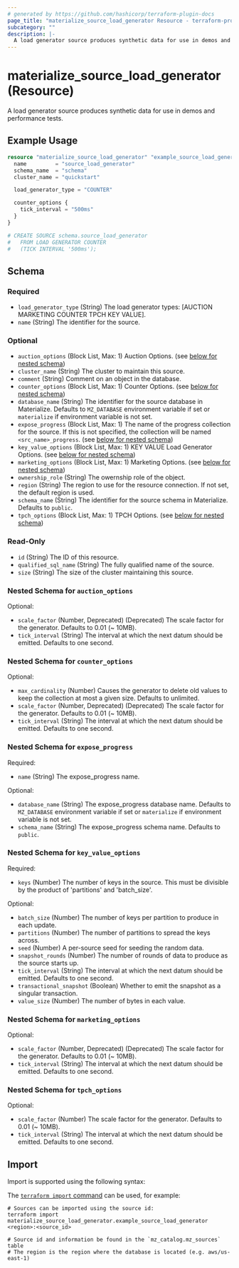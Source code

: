 ```yaml
---
# generated by https://github.com/hashicorp/terraform-plugin-docs
page_title: "materialize_source_load_generator Resource - terraform-provider-materialize"
subcategory: ""
description: |-
  A load generator source produces synthetic data for use in demos and performance tests.
---
```


# materialize_source_load_generator (Resource)

A load generator source produces synthetic data for use in demos and performance tests.

## Example Usage

```terraform
resource "materialize_source_load_generator" "example_source_load_generator" {
  name         = "source_load_generator"
  schema_name  = "schema"
  cluster_name = "quickstart"

  load_generator_type = "COUNTER"

  counter_options {
    tick_interval = "500ms"
  }
}

# CREATE SOURCE schema.source_load_generator
#   FROM LOAD GENERATOR COUNTER
#   (TICK INTERVAL '500ms');
```

<!-- schema generated by tfplugindocs -->
## Schema

### Required

- `load_generator_type` (String) The load generator types: [AUCTION MARKETING COUNTER TPCH KEY VALUE].
- `name` (String) The identifier for the source.

### Optional

- `auction_options` (Block List, Max: 1) Auction Options. (see [below for nested schema](#nestedblock--auction_options))
- `cluster_name` (String) The cluster to maintain this source.
- `comment` (String) Comment on an object in the database.
- `counter_options` (Block List, Max: 1) Counter Options. (see [below for nested schema](#nestedblock--counter_options))
- `database_name` (String) The identifier for the source database in Materialize. Defaults to `MZ_DATABASE` environment variable if set or `materialize` if environment variable is not set.
- `expose_progress` (Block List, Max: 1) The name of the progress collection for the source. If this is not specified, the collection will be named `<src_name>_progress`. (see [below for nested schema](#nestedblock--expose_progress))
- `key_value_options` (Block List, Max: 1) KEY VALUE Load Generator Options. (see [below for nested schema](#nestedblock--key_value_options))
- `marketing_options` (Block List, Max: 1) Marketing Options. (see [below for nested schema](#nestedblock--marketing_options))
- `ownership_role` (String) The owernship role of the object.
- `region` (String) The region to use for the resource connection. If not set, the default region is used.
- `schema_name` (String) The identifier for the source schema in Materialize. Defaults to `public`.
- `tpch_options` (Block List, Max: 1) TPCH Options. (see [below for nested schema](#nestedblock--tpch_options))

### Read-Only

- `id` (String) The ID of this resource.
- `qualified_sql_name` (String) The fully qualified name of the source.
- `size` (String) The size of the cluster maintaining this source.

<a id="nestedblock--auction_options"></a>
### Nested Schema for `auction_options`

Optional:

- `scale_factor` (Number, Deprecated) (Deprecated) The scale factor for the generator. Defaults to 0.01 (~ 10MB).
- `tick_interval` (String) The interval at which the next datum should be emitted. Defaults to one second.


<a id="nestedblock--counter_options"></a>
### Nested Schema for `counter_options`

Optional:

- `max_cardinality` (Number) Causes the generator to delete old values to keep the collection at most a given size. Defaults to unlimited.
- `scale_factor` (Number, Deprecated) (Deprecated) The scale factor for the generator. Defaults to 0.01 (~ 10MB).
- `tick_interval` (String) The interval at which the next datum should be emitted. Defaults to one second.


<a id="nestedblock--expose_progress"></a>
### Nested Schema for `expose_progress`

Required:

- `name` (String) The expose_progress name.

Optional:

- `database_name` (String) The expose_progress database name. Defaults to `MZ_DATABASE` environment variable if set or `materialize` if environment variable is not set.
- `schema_name` (String) The expose_progress schema name. Defaults to `public`.


<a id="nestedblock--key_value_options"></a>
### Nested Schema for `key_value_options`

Required:

- `keys` (Number) The number of keys in the source. This must be divisible by the product of 'partitions' and 'batch_size'.

Optional:

- `batch_size` (Number) The number of keys per partition to produce in each update.
- `partitions` (Number) The number of partitions to spread the keys across.
- `seed` (Number) A per-source seed for seeding the random data.
- `snapshot_rounds` (Number) The number of rounds of data to produce as the source starts up.
- `tick_interval` (String) The interval at which the next datum should be emitted. Defaults to one second.
- `transactional_snapshot` (Boolean) Whether to emit the snapshot as a singular transaction.
- `value_size` (Number) The number of bytes in each value.


<a id="nestedblock--marketing_options"></a>
### Nested Schema for `marketing_options`

Optional:

- `scale_factor` (Number, Deprecated) (Deprecated) The scale factor for the generator. Defaults to 0.01 (~ 10MB).
- `tick_interval` (String) The interval at which the next datum should be emitted. Defaults to one second.


<a id="nestedblock--tpch_options"></a>
### Nested Schema for `tpch_options`

Optional:

- `scale_factor` (Number) The scale factor for the generator. Defaults to 0.01 (~ 10MB).
- `tick_interval` (String) The interval at which the next datum should be emitted. Defaults to one second.

## Import

Import is supported using the following syntax:

The [`terraform import` command](https://developer.hashicorp.com/terraform/cli/commands/import) can be used, for example:

```shell
# Sources can be imported using the source id:
terraform import materialize_source_load_generator.example_source_load_generator <region>:<source_id>

# Source id and information be found in the `mz_catalog.mz_sources` table
# The region is the region where the database is located (e.g. aws/us-east-1)
```
